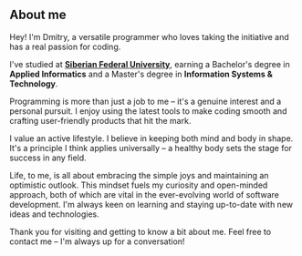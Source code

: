 ---
---

## About me

Hey! I'm Dmitry, a versatile programmer who loves taking the initiative and has a real passion for coding.

I've studied at [**Siberian Federal University**](https://sfu-kras.ru/en), earning a Bachelor's degree in **Applied Informatics** and a Master's degree in **Information Systems & Technology**.

Programming is more than just a job to me – it's a genuine interest and a personal pursuit. I enjoy using the latest tools to make coding smooth and crafting user-friendly products that hit the mark.

I value an active lifestyle. I believe in keeping both mind and body in shape. It's a principle I think applies universally – a healthy body sets the stage for success in any field.

Life, to me, is all about embracing the simple joys and maintaining an optimistic outlook. This mindset fuels my curiosity and open-minded approach, both of which are vital in the ever-evolving world of software development. I'm always keen on learning and staying up-to-date with new ideas and technologies.

Thank you for visiting and getting to know a bit about me. Feel free to contact me – I'm always up for a conversation!

